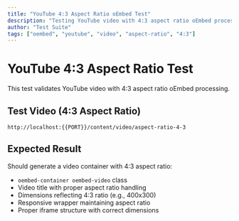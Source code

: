 ```yaml
---
title: "YouTube 4:3 Aspect Ratio oEmbed Test"
description: "Testing YouTube video with 4:3 aspect ratio oEmbed processing"
author: "Test Suite"
tags: ["oembed", "youtube", "video", "aspect-ratio", "4:3"]
---
```


# YouTube 4:3 Aspect Ratio Test

This test validates YouTube video with 4:3 aspect ratio oEmbed processing.

## Test Video (4:3 Aspect Ratio)

```oembed
http://localhost:{{PORT}}/content/video/aspect-ratio-4-3
```

## Expected Result

Should generate a video container with 4:3 aspect ratio:
- `oembed-container oembed-video` class
- Video title with proper aspect ratio handling
- Dimensions reflecting 4:3 ratio (e.g., 400x300)
- Responsive wrapper maintaining aspect ratio
- Proper iframe structure with correct dimensions 